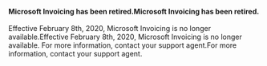 <span data-ttu-id="a488d-101">**Microsoft Invoicing has been retired.**</span><span class="sxs-lookup"><span data-stu-id="a488d-101">**Microsoft Invoicing has been retired.**</span></span><br><br>
<span data-ttu-id="a488d-102">Effective February 8th, 2020, Microsoft Invoicing is no longer available.</span><span class="sxs-lookup"><span data-stu-id="a488d-102">Effective February 8th, 2020, Microsoft Invoicing is no longer available.</span></span> <span data-ttu-id="a488d-103">For more information, contact your support agent.</span><span class="sxs-lookup"><span data-stu-id="a488d-103">For more information, contact your support agent.</span></span>  
